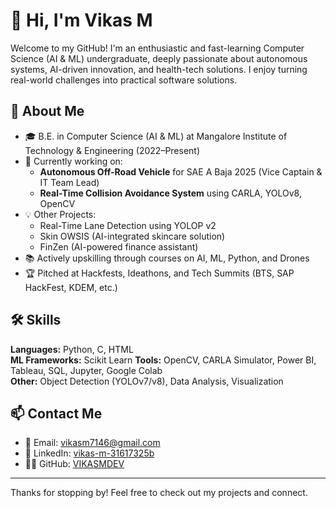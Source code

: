 # 👋 Hi, I'm Vikas M

Welcome to my GitHub! I'm an enthusiastic and fast-learning Computer Science (AI & ML) undergraduate, deeply passionate about autonomous systems, AI-driven innovation, and health-tech solutions. I enjoy turning real-world challenges into practical software solutions.

## 🚀 About Me

- 🎓 B.E. in Computer Science (AI & ML) at Mangalore Institute of Technology & Engineering (2022–Present)
- 🔭 Currently working on:
  - **Autonomous Off-Road Vehicle** for SAE A Baja 2025 (Vice Captain & IT Team Lead)
  - **Real-Time Collision Avoidance System** using CARLA, YOLOv8, OpenCV
- 💡 Other Projects:
  - Real-Time Lane Detection using YOLOP v2
  - Skin OWSIS (AI-integrated skincare solution)
  - FinZen (AI-powered finance assistant)
- 📚 Actively upskilling through courses on AI, ML, Python, and Drones
- 🏆 Pitched at Hackfests, Ideathons, and Tech Summits (BTS, SAP HackFest, KDEM, etc.)

## 🛠️ Skills

**Languages:** Python, C, HTML  
**ML Frameworks:** Scikit Learn 
**Tools:** OpenCV, CARLA Simulator, Power BI, Tableau, SQL, Jupyter, Google Colab  
**Other:** Object Detection (YOLOv7/v8), Data Analysis, Visualization

## 📫 Contact Me

- 📧 Email: [vikasm7146@gmail.com](mailto:vikasm7146@gmail.com)  
- 💼 LinkedIn: [vikas-m-31617325b](https://www.linkedin.com/in/vikas-m-31617325b)  
- 🧑‍💻 GitHub: [VIKASMDEV](https://github.com/VIKASMDEV)

---

Thanks for stopping by! Feel free to check out my projects and connect.
